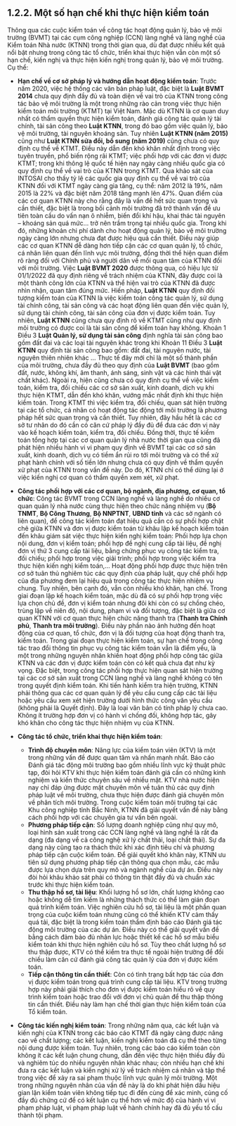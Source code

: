 ## 1.2.2. Một số hạn chế khi thực hiện kiểm toán

Thông qua các cuộc kiểm toán về công tác hoạt động quản lý, bảo vệ môi trường (BVMT) tại các cụm công nghiệp (CCN) làng nghề và làng nghề của Kiểm toán Nhà nước (KTNN) trong thời gian qua, dù đạt được nhiều kết quả nổi bật nhưng trong công tác tổ chức, triển khai thực hiện vẫn còn một số hạn chế, kiến nghị và thực hiện kiến nghị trong quản lý, bảo vệ môi trường. Cụ thể:

- **Hạn chế về cơ sở pháp lý và hướng dẫn hoạt động kiểm toán**: Trước năm 2020, việc hệ thống các văn bản pháp luật, đặc biệt là **Luật BVMT 2014** chưa quy định đầy đủ và toàn diện về vai trò của KTNN trong công tác bảo vệ môi trường là một trong những rào cản trong việc thực hiện kiểm toán môi trường (KTMT) tại Việt Nam. Mặc dù KTNN là cơ quan duy nhất có thẩm quyền thực hiện kiểm toán, đánh giá công tác quản lý tài chính, tài sản công theo **Luật KTNN**, trong đó bao gồm việc quản lý, bảo vệ môi trường, tài nguyên khoáng sản. Tuy nhiên **Luật KTNN (năm 2015)** cũng như **Luật KTNN sửa đổi, bổ sung (năm 2019)** cũng chưa có quy định cụ thể về KTMT. Điều này dẫn đến khó khăn nhất định trong việc tuyên truyền, phổ biến rộng rãi KTMT; việc phối hợp với các đơn vị được KTMT; trong khi thông lệ quốc tế hiện nay ngày càng nhiều quốc gia có quy định cụ thể về vai trò của KTNN trong KTMT. Qua khảo sát của INTOSAI cho thấy tỷ lệ các quốc gia quy định cụ thể về vai trò của KTNN đối với KTMT ngày càng gia tăng, cụ thể: năm 2012 là 19%, năm 2015 là 22% và đặc biệt năm 2018 tăng mạnh lên 47%. Quan điểm của các cơ quan KTNN này cho rằng đây là vấn đề hết sức quan trọng và cần thiết, đặc biệt là trong bối cảnh môi trường đã trở thành vấn đề ưu tiên toàn cầu do vấn nạn ô nhiễm, biến đổi khí hậu, khai thác tài nguyên – khoáng sản quá mức… trở nên trầm trọng tại nhiều quốc gia. Trong khi đó, những khoản chi phí dành cho hoạt động quản lý, bảo vệ môi trường ngày càng lớn nhưng chưa đạt được hiệu quả cần thiết. Điều này giúp các cơ quan KTNN dễ dàng hơn tiếp cận các cơ quan quản lý, tổ chức, cá nhân liên quan đến lĩnh vực môi trường, đồng thời thể hiện quan điểm rõ ràng đối với Chính phủ và người dân về mối quan tâm của KTNN đối với môi trường. Việc **Luật BVMT 2020** được thông qua, có hiệu lực từ 01/1/2022 đã quy định riêng về trách nhiệm của KTNN, đây được coi là một thành công lớn của KTNN và thể hiện vai trò của KTNN đã được nhìn nhận, quan tâm đúng mức. Hiến pháp, **Luật KTNN** quy định đối tượng kiểm toán của KTNN là việc kiểm toán công tác quản lý, sử dụng tài chính công, tài sản công và các hoạt động liên quan đến việc quản lý, sử dụng tài chính công, tài sản công của đơn vị được kiểm toán. Tuy nhiên, **Luật KTNN** cũng chưa quy định rõ về KTMT cũng như quy định môi trường có được coi là tài sản công để kiểm toán hay không. Khoản 1 Điều 3 **Luật Quản lý, sử dụng tài sản công** định nghĩa tài sản công bao gồm đất đai và các loại tài nguyên khác trong khi Khoản 11 Điều 3 **Luật KTNN** quy định tài sản công bao gồm: đất đai, tài nguyên nước, tài nguyên thiên nhiên khác … Thực tế đây mới chỉ là một số thành phần của môi trường, chưa đầy đủ theo quy định của **Luật BVMT** (bao gồm đất, nước, không khí, âm thanh, ánh sáng, sinh vật và các hình thái vật chất khác). Ngoài ra, hiện cũng chưa có quy định cụ thể về việc kiểm toán, kiểm tra, đối chiếu các cơ sở sản xuất, kinh doanh, dịch vụ khi thực hiện KTMT, dẫn đến khó khăn, vướng mắc nhất định khi thực hiện kiểm toán. Trong KTMT thì việc kiểm tra, đối chiếu, quan sát hiện trường tại các tổ chức, cá nhân có hoạt động tác động tới môi trường là phương pháp hết sức quan trọng và cần thiết. Tuy nhiên, đây hầu hết là các cơ sở tư nhân do đó cần có căn cứ pháp lý đầy đủ để đưa các đơn vị này vào kế hoạch kiểm toán, kiểm tra, đối chiếu. Đồng thời, thực tế kiểm toán tổng hợp tại các cơ quan quản lý nhà nước thời gian qua cũng đã phát hiện nhiều hành vi vi phạm quy định về BVMT tại các cơ sở sản xuất, kinh doanh, dịch vụ có tiềm ẩn rủi ro tới môi trường và có thể xử phạt hành chính với số tiền lớn nhưng chưa có quy định về thẩm quyền xử phạt của KTNN trong vấn đề này. Do đó, KTNN chỉ có thể dừng lại ở việc kiến nghị cơ quan có thẩm quyền xem xét, xử phạt.

- **Công tác phối hợp với các cơ quan, bộ ngành, địa phương, cơ quan, tổ chức**: Công tác BVMT trong CCN làng nghề và làng nghề do nhiều cơ quan quản lý nhà nước cùng thực hiện theo chức năng nhiệm vụ (**Bộ TNMT**, **Bộ Công Thương**, **Bộ NNPTNT**, **UBND tỉnh** và các sở ngành có liên quan), để công tác kiểm toán đạt hiệu quả cần có sự phối hợp chặt chẽ giữa KTNN và đơn vị được kiểm toán từ khâu lập kế hoạch kiểm toán đến khâu giám sát việc thực hiện kiến nghị kiểm toán: Phối hợp lựa chọn nội dung, đơn vị kiểm toán; phối hợp đề nghị cung cấp tài liệu, đề nghị đơn vị thứ 3 cung cấp tài liệu, bằng chứng phục vụ công tác kiểm tra, đối chiếu; phối hợp trong việc giải trình; phối hợp trong việc kiểm tra thực hiện kiến nghị kiểm toán,… Hoạt động phối hợp được thực hiện trên cơ sở tuân thủ nghiêm túc các quy định của pháp luật, quy chế phối hợp của địa phương đem lại hiệu quả trong công tác thực hiện nhiệm vụ chung. Tuy nhiên, bên cạnh đó, vẫn còn nhiều khó khăn, hạn chế. Trong giai đoạn lập kế hoạch kiểm toán, mặc dù đã có sự phối hợp trong việc lựa chọn chủ đề, đơn vị kiểm toán nhưng đôi khi còn có sự chồng chéo, trùng lặp về niên độ, nội dung, phạm vi và đối tượng, đặc biệt là giữa cơ quan KTNN với cơ quan thực hiện chức năng thanh tra (**Thanh tra Chính phủ**, **Thanh tra môi trường**). Điều này phần nào ảnh hưởng đến hoạt động của cơ quan, tổ chức, đơn vị là đối tượng của hoạt động thanh tra, kiểm toán. Trong giai đoạn thực hiện kiểm toán, sự hạn chế trong công tác trao đổi thông tin phục vụ công tác kiểm toán vẫn là điểm yếu, là một trong những nguyên nhân khiến hoạt động phối hợp công tác giữa KTNN và các đơn vị được kiểm toán còn có kết quả chưa đạt như kỳ vọng. Đặc biệt, trong công tác phối hợp thực hiện quan sát hiện trường tại các cơ sở sản xuất trong CCN làng nghề và làng nghề không có tên trong quyết định kiểm toán. Khi tiến hành kiểm tra hiện trường, KTNN phải thông qua các cơ quan quản lý để yêu cầu cung cấp các tài liệu hoặc yêu cầu xem xét hiện trường dưới hình thức công văn yêu cầu (không phải là Quyết định). Đây là loại văn bản có tính pháp lý chưa cao. Không ít trường hợp đơn vị có hành vi chống đối, không hợp tác, gây khó khăn cho công tác thực hiện nhiệm vụ của KTNN.

- **Công tác tổ chức, triển khai thực hiện kiểm toán**:
  - **Trình độ chuyên môn**: Năng lực của kiểm toán viên (KTV) là một trong những vấn đề được quan tâm và nhấn mạnh nhất. Báo cáo Đánh giá tác động môi trường bao gồm nhiều lĩnh vực kỹ thuật phức tạp, đòi hỏi KTV khi thực hiện kiểm toán đánh giá cần có những kinh nghiệm và kiến thức chuyên sâu về nhiều mặt. KTV nhà nước hiện nay chỉ đáp ứng được mặt chuyên môn về tuân thủ các quy định pháp luật về môi trường, chưa thực hiện được đánh giá chuyên môn về phân tích môi trường. Trong cuộc kiểm toán môi trường tại các Khu công nghiệp tỉnh Bắc Ninh, KTNN đã giải quyết vấn đề này bằng cách phối hợp với các chuyên gia tư vấn bên ngoài.
  - **Phương pháp tiếp cận**: Số lượng doanh nghiệp cũng như quy mô, loại hình sản xuất trong các CCN làng nghề và làng nghề là rất đa dạng (đa dạng về cả công nghệ xử lý chất thải, loại chất thải). Sự đa dạng này cũng tạo ra thách thức khi xác định tiêu chí và phương pháp tiếp cận cuộc kiểm toán. Để giải quyết khó khăn này, KTNN ưu tiên sử dụng phương pháp tiếp cận thông qua chọn mẫu, các mẫu được lựa chọn dựa trên quy mô và ngành nghề của dự án. Điều này đòi hỏi khâu khảo sát phải có thông tin thật đầy đủ và chuẩn xác trước khi thực hiện kiểm toán.
  - **Thu thập hồ sơ, tài liệu**: Khối lượng hồ sơ lớn, chất lượng không cao hoặc không dễ tìm kiếm là những thách thức có thể làm gián đoạn quá trình kiểm toán. Việc nghiên cứu hồ sơ, tài liệu là một phần quan trọng của cuộc kiểm toán nhưng cũng có thể khiến KTV cảm thấy quá tải, đặc biệt là trong kiểm toán thẩm định báo cáo Đánh giá tác động môi trường của các dự án. Điều này có thể giải quyết vấn đề bằng cách đảm bảo đủ nhân lực hoặc thiết kế các hồ sơ mẫu biểu kiểm toán khi thực hiện nghiên cứu hồ sơ. Tùy theo chất lượng hồ sơ thu thập được, KTV có thể kiểm tra thực tế ngoài hiện trường để đối chiếu làm căn cứ đánh giá công tác quản lý của đơn vị được kiểm toán.
  - **Tiếp cận thông tin cần thiết**: Còn có tình trạng bất hợp tác của đơn vị được kiểm toán trong quá trình cung cấp tài liệu. KTV trong trường hợp này phải giải thích cho đơn vị được kiểm toán hiểu rõ về quy trình kiểm toán hoặc trao đổi với đơn vị chủ quản để thu thập thông tin cần thiết. Điều này làm hạn chế thời gian thực hiện kiểm toán của Tổ kiểm toán.

- **Công tác kiến nghị kiểm toán**: Trong những năm qua, các kết luận và kiến nghị của KTNN trong các báo cáo KTMT đã ngày càng được nâng cao về chất lượng; các kết luận, kiến nghị kiểm toán đã cụ thể theo từng nội dung được kiểm toán. Tuy nhiên, trong các báo cáo kiểm toán còn không ít các kết luận chung chung, dẫn đến việc thực hiện thiếu đầy đủ và nghiêm túc do nhiều nguyên nhân khác nhau; còn nhiều hạn chế khi đưa ra các kết luận và kiến nghị xử lý về trách nhiệm cá nhân và tập thể trong việc để xảy ra sai phạm thuộc lĩnh vực quản lý môi trường. Một trong những nguyên nhân của vấn đề này là do khi phát hiện dấu hiệu gian lận kiểm toán viên không tiếp tục đi đến cùng để xác minh, củng cố đầy đủ chứng cứ để có kết luận cụ thể hơn về mức độ của hành vi vi phạm pháp luật, vi phạm pháp luật về hành chính hay đã đủ yếu tố cấu thành tội phạm.
